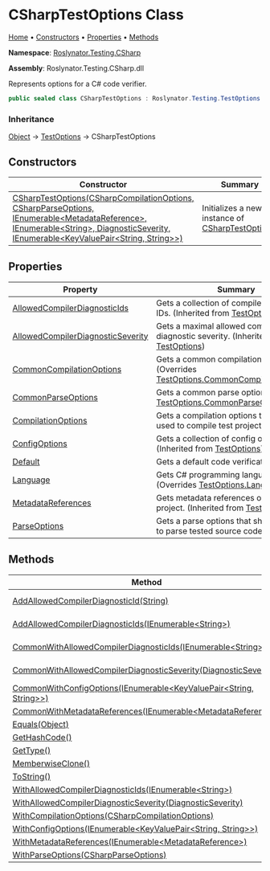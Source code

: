 # CSharpTestOptions Class

[Home](../../../../README.md) &#x2022; [Constructors](#constructors) &#x2022; [Properties](#properties) &#x2022; [Methods](#methods)

**Namespace**: [Roslynator.Testing.CSharp](../README.md)

**Assembly**: Roslynator\.Testing\.CSharp\.dll

  
Represents options for a C\# code verifier\.

```csharp
public sealed class CSharpTestOptions : Roslynator.Testing.TestOptions
```

### Inheritance

[Object](https://docs.microsoft.com/en-us/dotnet/api/system.object) &#x2192; [TestOptions](../../TestOptions/README.md) &#x2192; CSharpTestOptions

## Constructors

| Constructor | Summary |
| ----------- | ------- |
| [CSharpTestOptions(CSharpCompilationOptions, CSharpParseOptions, IEnumerable\<MetadataReference\>, IEnumerable\<String\>, DiagnosticSeverity, IEnumerable\<KeyValuePair\<String, String\>\>)](-ctor/README.md) | Initializes a new instance of [CSharpTestOptions](./README.md)\. |

## Properties

| Property | Summary |
| -------- | ------- |
| [AllowedCompilerDiagnosticIds](../../TestOptions/AllowedCompilerDiagnosticIds/README.md) | Gets a collection of compiler diagnostic IDs\. \(Inherited from [TestOptions](../../TestOptions/README.md)\) |
| [AllowedCompilerDiagnosticSeverity](../../TestOptions/AllowedCompilerDiagnosticSeverity/README.md) | Gets a maximal allowed compiler diagnostic severity\. \(Inherited from [TestOptions](../../TestOptions/README.md)\) |
| [CommonCompilationOptions](CommonCompilationOptions/README.md) | Gets a common compilation options\. \(Overrides [TestOptions.CommonCompilationOptions](../../TestOptions/CommonCompilationOptions/README.md)\) |
| [CommonParseOptions](CommonParseOptions/README.md) | Gets a common parse options\. \(Overrides [TestOptions.CommonParseOptions](../../TestOptions/CommonParseOptions/README.md)\) |
| [CompilationOptions](CompilationOptions/README.md) | Gets a compilation options that should be used to compile test project\. |
| [ConfigOptions](../../TestOptions/ConfigOptions/README.md) | Gets a collection of config options\. \(Inherited from [TestOptions](../../TestOptions/README.md)\) |
| [Default](Default/README.md) | Gets a default code verification options\. |
| [Language](Language/README.md) | Gets C\# programming language identifier\. \(Overrides [TestOptions.Language](../../TestOptions/Language/README.md)\) |
| [MetadataReferences](../../TestOptions/MetadataReferences/README.md) | Gets metadata references of a test project\. \(Inherited from [TestOptions](../../TestOptions/README.md)\) |
| [ParseOptions](ParseOptions/README.md) | Gets a parse options that should be used to parse tested source code\. |

## Methods

| Method | Summary |
| ------ | ------- |
| [AddAllowedCompilerDiagnosticId(String)](AddAllowedCompilerDiagnosticId/README.md) | Adds specified compiler diagnostic ID to the list of allowed compiler diagnostic IDs\. |
| [AddAllowedCompilerDiagnosticIds(IEnumerable\<String\>)](AddAllowedCompilerDiagnosticIds/README.md) | Adds a list of specified compiler diagnostic IDs to the list of allowed compiler diagnostic IDs\. |
| [CommonWithAllowedCompilerDiagnosticIds(IEnumerable\<String\>)](CommonWithAllowedCompilerDiagnosticIds/README.md) |  \(Overrides [TestOptions.CommonWithAllowedCompilerDiagnosticIds](../../TestOptions/CommonWithAllowedCompilerDiagnosticIds/README.md)\) |
| [CommonWithAllowedCompilerDiagnosticSeverity(DiagnosticSeverity)](CommonWithAllowedCompilerDiagnosticSeverity/README.md) |  \(Overrides [TestOptions.CommonWithAllowedCompilerDiagnosticSeverity](../../TestOptions/CommonWithAllowedCompilerDiagnosticSeverity/README.md)\) |
| [CommonWithConfigOptions(IEnumerable\<KeyValuePair\<String, String\>\>)](CommonWithConfigOptions/README.md) |  \(Overrides [TestOptions.CommonWithConfigOptions](../../TestOptions/CommonWithConfigOptions/README.md)\) |
| [CommonWithMetadataReferences(IEnumerable\<MetadataReference\>)](CommonWithMetadataReferences/README.md) |  \(Overrides [TestOptions.CommonWithMetadataReferences](../../TestOptions/CommonWithMetadataReferences/README.md)\) |
| [Equals(Object)](https://docs.microsoft.com/en-us/dotnet/api/system.object.equals) |  \(Inherited from [Object](https://docs.microsoft.com/en-us/dotnet/api/system.object)\) |
| [GetHashCode()](https://docs.microsoft.com/en-us/dotnet/api/system.object.gethashcode) |  \(Inherited from [Object](https://docs.microsoft.com/en-us/dotnet/api/system.object)\) |
| [GetType()](https://docs.microsoft.com/en-us/dotnet/api/system.object.gettype) |  \(Inherited from [Object](https://docs.microsoft.com/en-us/dotnet/api/system.object)\) |
| [MemberwiseClone()](https://docs.microsoft.com/en-us/dotnet/api/system.object.memberwiseclone) |  \(Inherited from [Object](https://docs.microsoft.com/en-us/dotnet/api/system.object)\) |
| [ToString()](https://docs.microsoft.com/en-us/dotnet/api/system.object.tostring) |  \(Inherited from [Object](https://docs.microsoft.com/en-us/dotnet/api/system.object)\) |
| [WithAllowedCompilerDiagnosticIds(IEnumerable\<String\>)](WithAllowedCompilerDiagnosticIds/README.md) | |
| [WithAllowedCompilerDiagnosticSeverity(DiagnosticSeverity)](WithAllowedCompilerDiagnosticSeverity/README.md) | |
| [WithCompilationOptions(CSharpCompilationOptions)](WithCompilationOptions/README.md) | |
| [WithConfigOptions(IEnumerable\<KeyValuePair\<String, String\>\>)](WithConfigOptions/README.md) | |
| [WithMetadataReferences(IEnumerable\<MetadataReference\>)](WithMetadataReferences/README.md) | |
| [WithParseOptions(CSharpParseOptions)](WithParseOptions/README.md) | |

